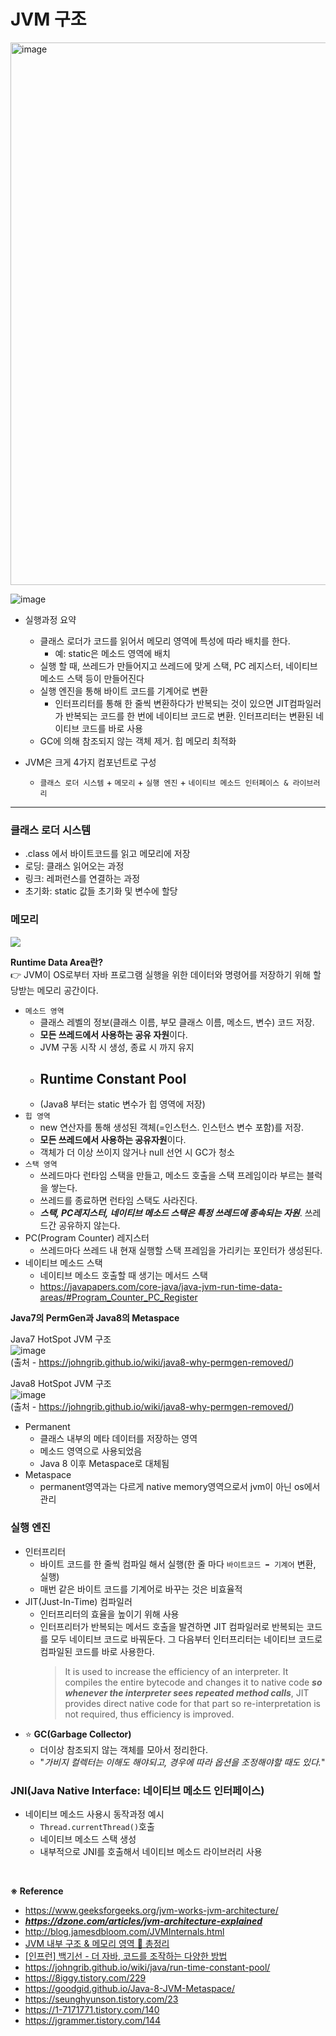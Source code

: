 # JVM 구조 

<img width="868" alt="image" src="https://user-images.githubusercontent.com/65555299/231662218-6cf4c978-ae6a-4f9a-a640-9605a65a27bb.png">

![image](https://user-images.githubusercontent.com/65555299/231655267-54339336-67ed-4806-8d1c-b3d0c74dc531.png)



- 실행과정 요약
  - 클래스 로더가 코드를 읽어서 메모리 영역에 특성에 따라 배치를 한다.
    - 예: static은 메소드 영역에 배치 
  - 실행 할 때, 쓰레드가 만들어지고 쓰레드에 맞게 스택, PC 레지스터, 네이티브 메소드 스택 등이 만들어진다
  - 실행 엔진을 통해 바이트 코드를 기계어로 변환
    - 인터프리터를 통해 한 줄씩 변환하다가 반복되는 것이 있으면 JIT컴파일러가 반복되는 코드를 한 번에 네이티브 코드로 변환. 인터프리터는 변환된 네이티브 코드를 바로 사용
  - GC에 의해 참조되지 않는 객체 제거. 힙 메모리 최적화

- JVM은 크게 4가지 컴포넌트로 구성
  - `클래스 로더 시스템` + `메모리` + `실행 엔진` + `네이티브 메소드 인터페이스 & 라이브러리` 

---

### 클래스 로더 시스템

- .class 에서 바이트코드를 읽고 메모리에 저장
- 로딩: 클래스 읽어오는 과정
- 링크: 레퍼런스를 연결하는 과정
- 초기화: static 값들 초기화 및 변수에 할당


### 메모리

![](https://blog.kakaocdn.net/dn/brvkNA/btrIPYdYwMf/C5wCqtVNLvu642vOaGyCBK/img.png)

**Runtime Data Area란?** <br>
👉 JVM이 OS로부터 자바 프로그램 실행을 위한 데이터와 명령어를 저장하기 위해 할당받는 메모리 공간이다.


- `메소드 영역`
  - 클래스 레벨의 정보(클래스 이름, 부모 클래스 이름, 메소드, 변수) 코드 저장.
  - **모든 쓰레드에서 사용하는 공유 자원**이다.
  - JVM 구동 시작 시 생성, 종료 시 까지 유지
  - Runtime Constant Pool
    - 
  - (Java8 부터는 static 변수가 힙 영역에 저장)
- `힙 영역`
  - new 연산자를 통해 생성된 객체(=인스턴스. 인스턴스 변수 포함)를 저장. 
  - **모든 쓰레드에서 사용하는 공유자원**이다.
  - 객체가 더 이상 쓰이지 않거나 null 선언 시 GC가 청소
- `스택 영역`
  - 쓰레드마다 런타임 스택을 만들고, 메소드 호출을 스택 프레임이라 부르는 블럭을 쌓는다.
  - 쓰레드를 종료하면 런타임 스택도 사라진다.
  - **_스택, PC레지스터, 네이티브 메소드 스택은 특정 쓰레드에 종속되는 자원_**. 쓰레드간 공유하지 않는다.
- PC(Program Counter) 레지스터 
  - 쓰레드마다 쓰레드 내 현재 실행할 스택 프레임을 가리키는 포인터가 생성된다.
- 네이티브 메소드 스택
  - 네이티브 메소드 호출할 때 생기는 메서드 스택 
  - https://javapapers.com/core-java/java-jvm-run-time-data-areas/#Program_Counter_PC_Register

**Java7의 PermGen과 Java8의 Metaspace**

Java7 HotSpot JVM 구조 <br>
![image](https://user-images.githubusercontent.com/65555299/231744348-6b61ece2-2bed-4bcd-a64d-f6ff11bae4c5.png)
<br> (출처 - https://johngrib.github.io/wiki/java8-why-permgen-removed/)

Java8 HotSpot JVM 구조 <br>
![image](https://user-images.githubusercontent.com/65555299/231744375-921a8b13-f7a8-443a-9722-9cb0f4eb9e12.png)
<br> (출처 - https://johngrib.github.io/wiki/java8-why-permgen-removed/)

- Permanent
  - 클래스 내부의 메타 데이터를 저장하는 영역
  - 메소드 영역으로 사용되었음
  - Java 8 이후 Metaspace로 대체됨
- Metaspace
  - permanent영역과는 다르게 native memory영역으로서 jvm이 아닌 os에서 관리

### 실행 엔진

- 인터프리터 
  - 바이트 코드를 한 줄씩 컴파일 해서 실행(한 줄 마다 `바이트코드 ➡️ 기계어` 변환, 실행)
  - 매번 같은 바이트 코드를 기계어로 바꾸는 것은 비효율적 
- JIT(Just-In-Time) 컴파일러
  - 인터프리터의 효율을 높이기 위해 사용
  - 인터프리터가 반복되는 메서드 호출을 발견하면 JIT 컴파일러로 반복되는 코드를 모두 네이티브 코드로 바꿔둔다. 그 다음부터 인터프리터는 네이티브 코드로 컴파일된 코드를 바로 사용한다.
    > It is used to increase the efficiency of an interpreter. It compiles the entire bytecode and changes it to native code _**so whenever the interpreter sees repeated method calls**_, JIT provides direct native code for that part so re-interpretation is not required, thus efficiency is improved.
- ⭐️ **GC(Garbage Collector)**
  - 더이상 참조되지 않는 객체를 모아서 정리한다.
  - "_가비지 컬렉터는 이해도 해야되고, 경우에 따라 옵션을 조정해야할 때도 있다._"

### JNI(Java Native Interface: 네이티브 메소드 인터페이스)

- 네이티브 메소드 사용시 동작과정 예시
  - `Thread.currentThread()`호출
  - 네이티브 메소드 스택 생성
  - 내부적으로 JNI를 호출해서 네이티브 메소드 라이브러리 사용

<br>

**※ Reference**

- https://www.geeksforgeeks.org/jvm-works-jvm-architecture/
- _**https://dzone.com/articles/jvm-architecture-explained**_
- http://blog.jamesdbloom.com/JVMInternals.html
- [JVM 내부 구조 & 메모리 영역 💯 총정리](https://inpa.tistory.com/entry/JAVA-%E2%98%95-JVM-%EB%82%B4%EB%B6%80-%EA%B5%AC%EC%A1%B0-%EB%A9%94%EB%AA%A8%EB%A6%AC-%EC%98%81%EC%97%AD-%EC%8B%AC%ED%99%94%ED%8E%B8#%ED%81%B4%EB%9E%98%EC%8A%A4_%EB%A1%9C%EB%8D%94_class_loader)
- [[인프런] 백기선 - 더 자바, 코드를 조작하는 다양한 방법](https://www.inflearn.com/course/lecture?courseSlug=the-java-code-manipulation&unitId=23414&tab=curriculum)
- https://johngrib.github.io/wiki/java/run-time-constant-pool/
- https://8iggy.tistory.com/229
- https://goodgid.github.io/Java-8-JVM-Metaspace/
- https://seunghyunson.tistory.com/23
- https://1-7171771.tistory.com/140
- https://jgrammer.tistory.com/144